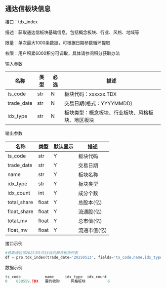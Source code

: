 ## 通达信板块信息

接口：tdx_index

描述：获取通达信板块基础信息，包括概念板块、行业、风格、地域等

限量：单次最大1000条数据，可根据日期参数循环提取

权限：用户积累6000积分可调取，具体请参阅积分获取办法 

输入参数

| 名称 | 类型 | 必选 | 描述 |
| --- | --- | --- | --- |
| ts_code | str | N | 板块代码：xxxxxx.TDX |
| trade_date | str | N | 交易日期(格式：YYYYMMDD） |
| idx_type | str | N | 板块类型：概念板块、行业板块、风格板块、地区板块 |

输出参数

| 名称 | 类型 | 默认显示 | 描述 |
| --- | --- | --- | --- |
| ts_code | str | Y | 板块代码 |
| trade_date | str | Y | 交易日期 |
| name | str | Y | 板块名称 |
| idx_type | str | Y | 板块类型 |
| idx_count | int | Y | 成分个数 |
| total_share | float | Y | 总股本(亿) |
| float_share | float | Y | 流通股(亿) |
| total_mv | float | Y | 总市值(亿) |
| float_mv | float | Y | 流通市值(亿) |

接口示例

```python
#获取通达信2025年5月13日的概念板块列表
df = pro.tdx_index(trade_date='20250513', fields='ts_code,name,idx_type,idx_count')
```

数据示例

```python
ts_code           name     idx_type  idx_count
0    880559.TDX   要约收购     风格板块          6
```